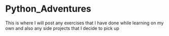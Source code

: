 # Python_Adventures
This is where I will post any exercises that I have done while learning on my own and also any side projects that I decide to pick up 
